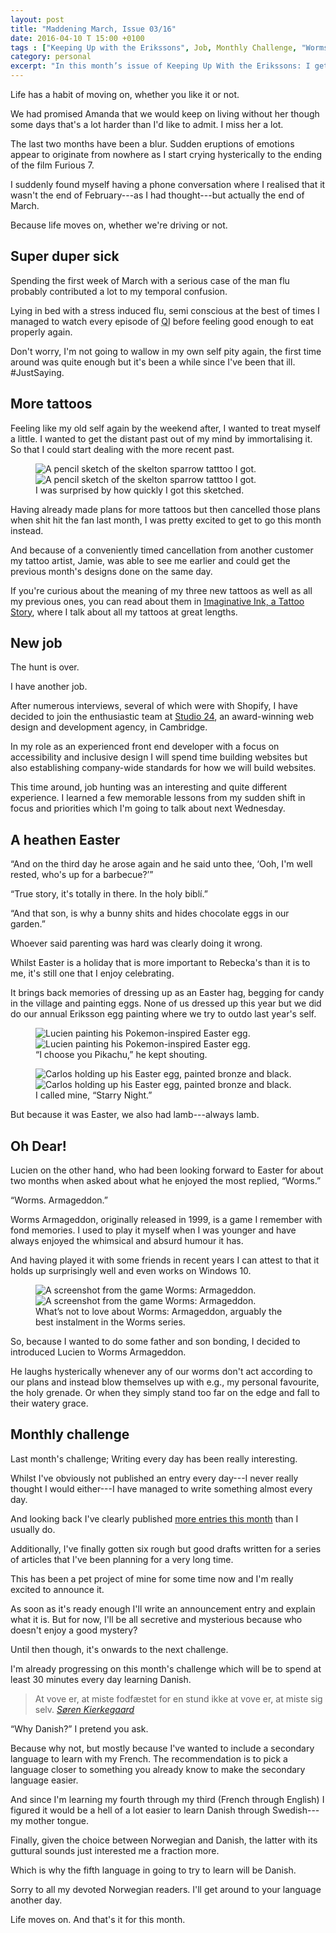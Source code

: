 ```yaml
---
layout: post
title: "Maddening March, Issue 03/16"
date: 2016-04-10 T 15:00 +0100
tags : ["Keeping Up with the Erikssons", Job, Monthly Challenge, "Worms Armageddon", Tattoo, Easter, Gaming]
category: personal
excerpt: "In this month’s issue of Keeping Up With the Erikssons: I get sick, more tattoos, another job, we celebrate Easter and I move on from this month's challenge to the next."
---
```

Life has a habit of moving on, whether you like it or not.

We had promised Amanda that we would keep on living without her though some days that's a lot harder than I'd like to admit.
I miss her a lot.

The last two months have been a blur. Sudden eruptions of emotions appear to originate from nowhere as I start crying hysterically to the ending of the film Furious 7.

I suddenly found myself having a phone conversation where I realised that it wasn't the end of February---as I had thought---but actually the end of March.

Because life moves on, whether we're driving or not.

## Super duper sick

Spending the first week of March with a serious case of the man flu probably contributed a lot to my temporal confusion.

Lying in bed with a stress induced flu, semi conscious at the best of times I managed to watch every episode of <abbr title="Quite Interesting" class="small-caps">QI</abbr> before feeling good enough to eat properly again.

Don't worry, I'm not going to wallow in my own self pity again, the first time around was quite enough but it's been a while since I've been that ill. #JustSaying.

## More tattoos

Feeling like my old self again by the weekend after, I wanted to treat myself a little. I wanted to get the distant past out of my mind by immortalising it. So that I could start dealing with the more recent past.

<figure>
	<img class="js-lazy-load" data-original="/assets/posts/2016/april/maddening-march-issue-03-16/sparrow-sketch.jpg" alt="A pencil sketch of the skelton sparrow tatttoo I got.">
	<noscript>
		<img src="/assets/posts/2016/april/maddening-march-issue-03-16/sparrow-sketch.jpg" alt="A pencil sketch of the skelton sparrow tatttoo I got.">
	</noscript>
	<figcaption>I was surprised by how quickly I got this sketched.</figcaption>
</figure>

Having already made plans for more tattoos but then cancelled those plans when shit hit the fan last month, I was pretty excited to get to go this month instead.

And because of a conveniently timed cancellation from another customer my tattoo artist, Jamie, was able to see me earlier and could get the previous month's designs done on the same day.

If you're curious about the meaning of my three new tattoos as well as all my previous ones, you can read about them in [Imaginative Ink, a Tattoo Story][tattoo], where I talk about all my tattoos at great lengths.

## New job

The hunt is over.

I have another job.

After numerous interviews, several of which were with Shopify, I have decided to join the enthusiastic team at [Studio 24][studio24], an award-winning web design and development agency, in Cambridge.

In my role as an experienced front end developer with a focus on accessibility and inclusive design I will spend time building websites but also establishing company-wide standards for how we will build websites.

This time around, job hunting was an interesting and quite different experience. I learned a few memorable lessons from my sudden shift in focus and priorities which I'm going to talk about next Wednesday.

## A heathen Easter

“And on the third day he arose again and he said unto thee, ‘Ooh, I'm well rested, who's up for a barbecue?’”

“True story, it's totally in there. In the holy biblí.”

“And that son, is why a bunny shits and hides chocolate eggs in our garden.”

Whoever said parenting was hard was clearly doing it wrong.

Whilst Easter is a holiday that is more important to Rebecka's than it is to me, it's still one that I enjoy celebrating.

It brings back memories of dressing up as an Easter hag, begging for candy in the village and painting eggs. None of us dressed up this year but we did do our annual Eriksson egg painting where we try to outdo last year's self.

<figure>
	<img class="js-lazy-load" data-original="/assets/posts/2016/april/maddening-march-issue-03-16/lucien-painting-an-easter-egg.jpg" alt="Lucien painting his Pokemon-inspired Easter egg.">
	<noscript>
		<img src="/assets/posts/2016/april/maddening-march-issue-03-16/lucien-painting-an-easter-egg.jpg" alt="Lucien painting his Pokemon-inspired Easter egg.">
	</noscript>
	<figcaption>“I choose you Pikachu,” he kept shouting.</figcaption>
</figure>

<figure>
	<img class="js-lazy-load" data-original="/assets/posts/2016/april/maddening-march-issue-03-16/carlos-easter-egg-2016.jpg" alt="Carlos holding up his Easter egg, painted bronze and black.">
	<noscript>
		<img src="/assets/posts/2016/april/maddening-march-issue-03-16/carlos-easter-egg-2016.jpg" alt="Carlos holding up his Easter egg, painted bronze and black.">
	</noscript>
	<figcaption>I called mine, “Starry Night.”</figcaption>
</figure>

But because it was Easter, we also had lamb---always lamb.

## Oh Dear!

Lucien on the other hand, who had been looking forward to Easter for about two months when asked about what he enjoyed the most replied, “Worms.”

“Worms. Armageddon.”

Worms Armageddon, originally released in 1999, is a game I remember with fond memories. I used to play it myself when I was younger and have always enjoyed the whimsical and absurd humour it has.

And having played it with some friends in recent years I can attest to that it holds up surprisingly well and even works on Windows 10.

<figure>
	<img class="js-lazy-load" data-original="/assets/posts/2016/april/maddening-march-issue-03-16/worms-armageddon.jpg" alt="A screenshot from the game Worms: Armageddon.">
	<noscript>
		<img src="/assets/posts/2016/april/maddening-march-issue-03-16/worms-armageddon.jpg" alt="A screenshot from the game Worms: Armageddon.">
	</noscript>
	<figcaption>What’s not to love about Worms: Armageddon, arguably the best instalment in the Worms series.</figcaption>
</figure>

So, because I wanted to do some father and son bonding, I decided to introduced Lucien to Worms Armageddon.

He laughs hysterically whenever any of our worms don't act according to our plans and instead blow themselves up with e.g., my personal favourite, the holy grenade. Or when they simply stand too far on the edge and fall to their watery grace.

## Monthly challenge

Last month's challenge; Writing every day has been really interesting.

Whilst I've obviously not published an entry every day---I never really thought I would either---I have managed to write something almost every day.

And looking back I've clearly published [more entries this month][2016-march] than I usually do.

Additionally, I've finally gotten six rough but good drafts written for a series of articles that I've been planning for a very long time.

This has been a pet project of mine for some time now and I'm really excited to announce it.

As soon as it's ready enough I'll write an announcement entry and explain what it is. But for now, I'll be all secretive and mysterious because who doesn't enjoy a good mystery?

Until then though, it's onwards to the next challenge.

I'm already progressing on this month's challenge which will be to spend at least 30 minutes every day learning Danish.

> At vove er, at miste fodfæstet for en stund ikke at vove er, at miste sig selv. <cite><a href="https://en.wikipedia.org/wiki/S%C3%B8ren_Kierkegaard">Søren Kierkegaard</a></cite>

“Why Danish?” I pretend you ask.

Because why not, but mostly because I've wanted to include a secondary language to learn with my French. The recommendation is to pick a language closer to something you already know to make the secondary language easier.

And since I'm learning my fourth through my third (French through English) I figured it would be a hell of a lot easier to learn Danish through Swedish---my mother tongue.

Finally, given the choice between Norwegian and Danish, the latter with its guttural sounds just interested me a fraction more.

Which is why the fifth language in going to try to learn will be Danish.

Sorry to all my devoted Norwegian readers. I'll get around to your language another day.

Life moves on. And that's it for this month.

[tattoo]: /blog/imaginative-ink-a-tattoo-story
[studio24]: http://www.studio24.net/
[2016-march]: /archive/2016/#march
